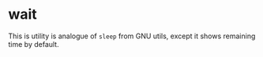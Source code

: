 # wait

This is utility is analogue of `sleep` from GNU utils, except it shows remaining time by default.

